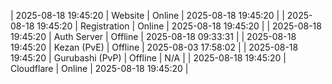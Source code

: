 | 2025-08-18 19:45:20 | Website | Online | 2025-08-18 19:45:20 |
| 2025-08-18 19:45:20 | Registration | Online | 2025-08-18 19:45:20 |
| 2025-08-18 19:45:20 | Auth Server | Offline | 2025-08-18 09:33:31 |
| 2025-08-18 19:45:20 | Kezan (PvE) | Offline | 2025-08-03 17:58:02 |
| 2025-08-18 19:45:20 | Gurubashi (PvP) | Offline | N/A |
| 2025-08-18 19:45:20 | Cloudflare | Online | 2025-08-18 19:45:20 |
